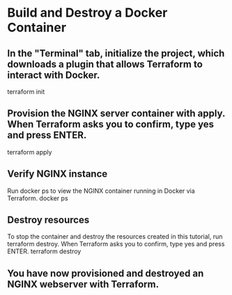 # Build and Destroy a Docker Container

## In the "Terminal" tab, initialize the project, which downloads a plugin that allows Terraform to interact with Docker.

terraform init

## Provision the NGINX server container with apply. When Terraform asks you to confirm, type yes and press ENTER.

terraform apply

## Verify NGINX instance

Run docker ps to view the NGINX container running in Docker via Terraform.
docker ps

## Destroy resources

To stop the container and destroy the resources created in this tutorial, run terraform destroy. When Terraform asks you to confirm, type yes and press ENTER.
terraform destroy

## You have now provisioned and destroyed an NGINX webserver with Terraform.
